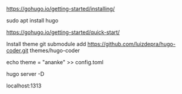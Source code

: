 https://gohugo.io/getting-started/installing/

sudo apt install hugo

https://gohugo.io/getting-started/quick-start/

Install theme
git submodule add https://github.com/luizdepra/hugo-coder.git themes/hugo-coder

echo theme = \"ananke\" >> config.toml


hugo server -D


localhost:1313
